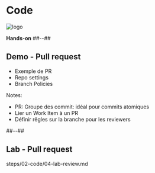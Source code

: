 <!-- .slide: class="transition bg-pink" -->
# Code
![logo](./assets/images/services/repos/logo.svg)

**Hands-on**
##--##
## Demo - Pull request
- Exemple de PR
- Repo settings
- Branch Policies

Notes:
- PR: Groupe des commit: idéal pour commits atomiques
- Lier un Work Item à un PR
- Définir rêgles sur la branche pour les reviewers


##--##

## Lab - Pull request

steps/02-code/04-lab-review.md

